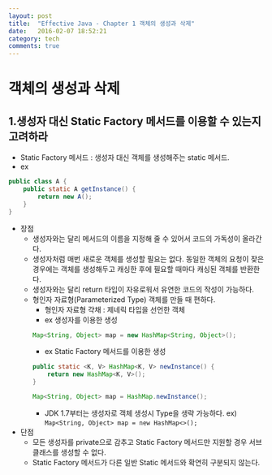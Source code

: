 ```yaml
---
layout: post
title:  "Effective Java - Chapter 1 객체의 생성과 삭제"
date:   2016-02-07 18:52:21
category: tech
comments: true
---
```

# 객체의 생성과 삭제

## 1.생성자 대신 Static Factory 메서드를 이용할 수 있는지 고려하라
* Static Factory 메서드 : 생성자 대신 객체를 생성해주는 static 메서드.
* ex
```java
public class A {
	public static A getInstance() {
		return new A();
	}
}
```
* 장점
	* 생성자와는 달리 메서드의 이름을 지정해 줄 수 있어서 코드의 가독성이 올라간다.
	* 생성자처럼 매번 새로운 객체를 생성할 필요는 없다. 동일한 객체의 요청이 잦은 경우에는 객체를 생성해두고 캐싱한 후에 필요할 때마다 캐싱된 객체를 반환한다.
	* 생성자와는 달리 return 타입이 자유로워서 유연한 코드의 작성이 가능하다.
	* 형인자 자료형(Parameterized Type) 객체를 만들 때 편하다.
		* 형인자 자료형 갹채 : 제네릭 타입을 선언한 객체
		* ex 생성자를 이용한 생성
		```java
		Map<String, Object> map = new HashMap<String, Object>();		// 생성자 호출 시 Type을 반드시 명시해줘야 한다.
		```
		* ex Static Factory 메서드를 이용한 생성
		```java
		public static <K, V> HashMap<K, V> newInstance() {
			return new HashMap<K, V>();
		}
		
		Map<String, Object> map = HashMap.newInstance();
		```
		* JDK 1.7부터는 생성자로 객체 생성시 Type을 생략 가능하다. ex) `Map<String, Object> map = new HashMap<>();`
* 단점
	* 모든 생성자를 private으로 감추고 Static Factory 메서드만 지원할 경우 서브클래스를 생성할 수 없다.
	* Static Factory 메서드가 다른 일반 Static 메서드와 확연히 구분되지 않는다.
